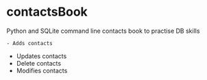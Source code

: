 # contactsBook
 Python and SQLite command line contacts book to practise DB skills
 
 	- Adds contacts
  - Updates contacts
  - Delete contacts
  - Modifies contacts
  

